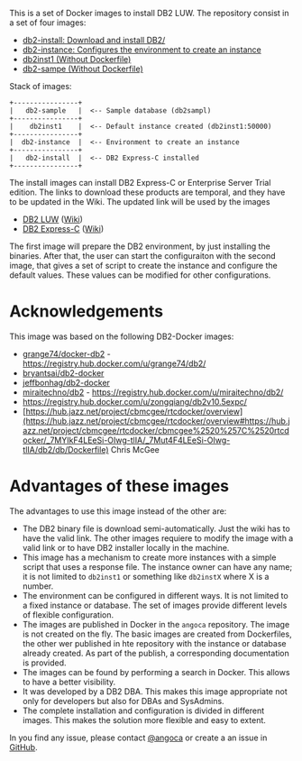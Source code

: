 This is a set of Docker images to install DB2 LUW.
The repository consist in a set of four images:

 * [db2-install: Download and install DB2/](https://registry.hub.docker.com/u/angoca/db2-install/)
 * [db2-instance: Configures the environment to create an instance](https://registry.hub.docker.com/u/angoca/db2-instance/)
 * [db2inst1 (Without Dockerfile)](https://registry.hub.docker.com/u/angoca/db2inst1/)
 * [db2-sampe (Without Dockerfile)](https://registry.hub.docker.com/u/angoca/db2-sample/)

Stack of images:

    +----------------+
    |   db2-sample   |  <-- Sample database (db2sampl)
    +----------------+
    |    db2inst1    |  <-- Default instance created (db2inst1:50000)
    +----------------+
    |  db2-instance  |  <-- Environment to create an instance
    +----------------+
    |   db2-install  |  <-- DB2 Express-C installed
    +----------------+

The install images can install DB2 Express-C or Enterprise Server Trial edition.
The links to download these products are temporal, and they have to be
updated in the Wiki.
The updated link will be used by the images

 * [DB2 LUW](http://www.ibm.com/software/data/db2/)
([Wiki](https://github.com/angoca/db2-docker/wiki/db2-link-expc))
 * [DB2 Express-C](http://www.ibm.com/software/data/db2/express-c/download.html)
([Wiki](https://github.com/angoca/db2-docker/wiki/db2-link-server_t))

The first image will prepare the DB2 environment, by just installing the
binaries.
After that, the user can start the configuraiton with  the second image, that
gives a set of script to create the instance and configure the default values.
These values can be modified for other configurations.

# Acknowledgements

This image was based on the following DB2-Docker images:

 * [grange74/docker-db2](https://github.com/grange74/docker-db2) - https://registry.hub.docker.com/u/grange74/db2/
 * [bryantsai/db2-docker](https://github.com/bryantsai/db2-docker)
 * [jeffbonhag/db2-docker](https://github.com/jeffbonhag/db2-docker)
 * [miraitechno/db2](https://github.com/miraitechno/docker-db2) - https://registry.hub.docker.com/u/miraitechno/db2/
 * https://registry.hub.docker.com/u/zongqiang/db2v10.5expc/
 * [https://hub.jazz.net/project/cbmcgee/rtcdocker/overview](https://hub.jazz.net/project/cbmcgee/rtcdocker/overview#https://hub.jazz.net/project/cbmcgee/rtcdocker/cbmcgee%2520%257C%2520rtcdocker/_7MYIkF4LEeSi-OIwg-tlIA/_7Mut4F4LEeSi-OIwg-tlIA/db2/db/Dockerfile) Chris McGee

# Advantages of these images

The advantages to use this image instead of the other are:

 * The DB2 binary file is download semi-automatically.
   Just the wiki has to have the valid link.
   The other images requiere to modify the image with a valid link or to have
   DB2 installer locally in the machine.
 * This image has a mechanism to create more instances with a simple script
   that uses a response file.
   The instance owner can have any name; it is not limited to `db2inst1` or
   something like `db2instX` where X is a number.
 * The environment can be configured in different ways.
   It is not limited to a fixed instance or database.
   The set of images provide different levels of flexible configuration.
 * The images are published in Docker in the `angoca` repository.
   The image is not created on the fly.
   The basic images are created from Dockerfiles, the other wer published
   in hte repository with the instance or database already created.
   As part of the publish, a corresponding documentation is provided.
 * The images can be found by performing a search in Docker.
   This allows to have a better visibility.
 * It was developed by a DB2 DBA.
   This makes this image appropriate not only for developers but also for DBAs
   and SysAdmins.
 * The complete installation and configuration is divided in different images.
   This makes the solution more flexible and easy to extent.

In you find any issue, please contact [@angoca](https://twitter.com/angoca) or
create a an issue in [GitHub](https://github.com/angoca/db2-docker/issues).

